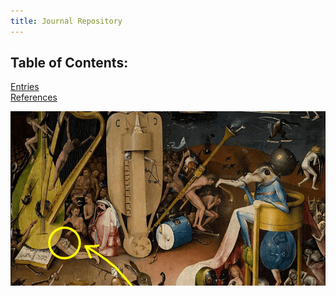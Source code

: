 ```yaml
---
title: Journal Repository
---
```

## Table of Contents:
[Entries](/notes/vault/entries.md)  
[References](/notes/vault/references.md)

![Music](/notes/images/Music.png)